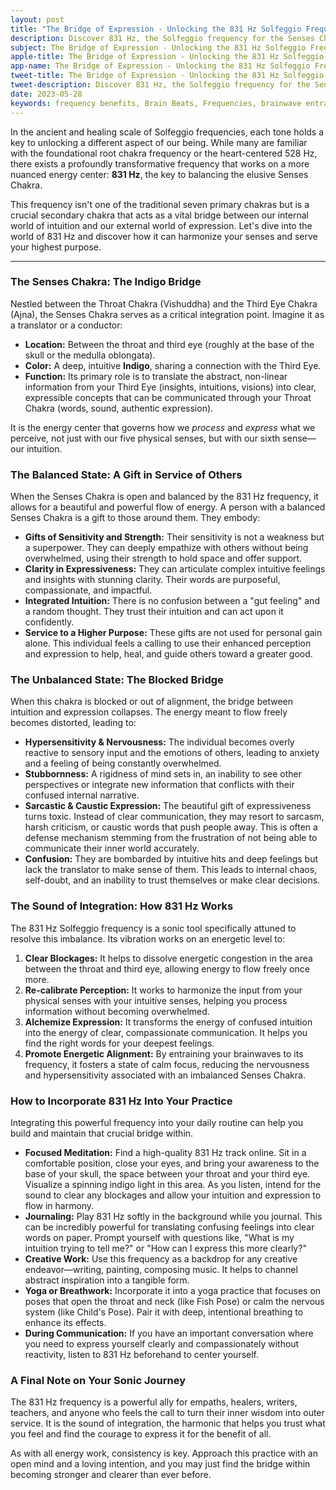 ```yaml
---
layout: post
title: "The Bridge of Expression - Unlocking the 831 Hz Solfeggio Frequency for the Senses Chakra"
description: Discover 831 Hz, the Solfeggio frequency for the Senses Chakra. Learn how it harmonizes intuition and expression, turning sensitivity into a strength for clearer communication.  
subject: The Bridge of Expression - Unlocking the 831 Hz Solfeggio Frequency for the Senses Chakra   
apple-title: The Bridge of Expression - Unlocking the 831 Hz Solfeggio Frequency for the Senses Chakra  
app-name: The Bridge of Expression - Unlocking the 831 Hz Solfeggio Frequency for the Senses Chakra  
tweet-title: The Bridge of Expression - Unlocking the 831 Hz Solfeggio Frequency for the Senses Chakra  
tweet-description: Discover 831 Hz, the Solfeggio frequency for the Senses Chakra. Learn how it harmonizes intuition and expression, turning sensitivity into a strength for clearer communication.
date: 2023-05-28
keywords: frequency benefits, Brain Beats, Frequencies, brainwave entrainment, sound therapy, pure tone, Solfeggio frequency, Senses Chakra, indigo chakra, throat chakra, third eye chakra, intuition, expressiveness, hypersensitivity, sensitivity, sound healing, meditation, energy healing, chakra balancing, spiritual gifts, 831 Hz
---         
```


In the ancient and healing scale of Solfeggio frequencies, each tone holds a key to unlocking a different aspect of our being. While many are familiar with the foundational root chakra frequency or the heart-centered 528 Hz, there exists a profoundly transformative frequency that works on a more nuanced energy center: **831 Hz**, the key to balancing the elusive Senses Chakra.

This frequency isn't one of the traditional seven primary chakras but is a crucial secondary chakra that acts as a vital bridge between our internal world of intuition and our external world of expression. Let's dive into the world of 831 Hz and discover how it can harmonize your senses and serve your highest purpose.

---

### The Senses Chakra: The Indigo Bridge

Nestled between the Throat Chakra (Vishuddha) and the Third Eye Chakra (Ajna), the Senses Chakra serves as a critical integration point. Imagine it as a translator or a conductor:

*   **Location:** Between the throat and third eye (roughly at the base of the skull or the medulla oblongata).
*   **Color:** A deep, intuitive **Indigo**, sharing a connection with the Third Eye.
*   **Function:** Its primary role is to translate the abstract, non-linear information from your Third Eye (insights, intuitions, visions) into clear, expressible concepts that can be communicated through your Throat Chakra (words, sound, authentic expression).

It is the energy center that governs how we *process* and *express* what we perceive, not just with our five physical senses, but with our sixth sense—our intuition.

### The Balanced State: A Gift in Service of Others

When the Senses Chakra is open and balanced by the 831 Hz frequency, it allows for a beautiful and powerful flow of energy. A person with a balanced Senses Chakra is a gift to those around them. They embody:

*   **Gifts of Sensitivity and Strength:** Their sensitivity is not a weakness but a superpower. They can deeply empathize with others without being overwhelmed, using their strength to hold space and offer support.
*   **Clarity in Expressiveness:** They can articulate complex intuitive feelings and insights with stunning clarity. Their words are purposeful, compassionate, and impactful.
*   **Integrated Intuition:** There is no confusion between a "gut feeling" and a random thought. They trust their intuition and can act upon it confidently.
*   **Service to a Higher Purpose:** These gifts are not used for personal gain alone. This individual feels a calling to use their enhanced perception and expression to help, heal, and guide others toward a greater good.

### The Unbalanced State: The Blocked Bridge

When this chakra is blocked or out of alignment, the bridge between intuition and expression collapses. The energy meant to flow freely becomes distorted, leading to:

*   **Hypersensitivity & Nervousness:** The individual becomes overly reactive to sensory input and the emotions of others, leading to anxiety and a feeling of being constantly overwhelmed.
*   **Stubbornness:** A rigidness of mind sets in, an inability to see other perspectives or integrate new information that conflicts with their confused internal narrative.
*   **Sarcastic & Caustic Expression:** The beautiful gift of expressiveness turns toxic. Instead of clear communication, they may resort to sarcasm, harsh criticism, or caustic words that push people away. This is often a defense mechanism stemming from the frustration of not being able to communicate their inner world accurately.
*   **Confusion:** They are bombarded by intuitive hits and deep feelings but lack the translator to make sense of them. This leads to internal chaos, self-doubt, and an inability to trust themselves or make clear decisions.

### The Sound of Integration: How 831 Hz Works

The 831 Hz Solfeggio frequency is a sonic tool specifically attuned to resolve this imbalance. Its vibration works on an energetic level to:

1.  **Clear Blockages:** It helps to dissolve energetic congestion in the area between the throat and third eye, allowing energy to flow freely once more.
2.  **Re-calibrate Perception:** It works to harmonize the input from your physical senses with your intuitive senses, helping you process information without becoming overwhelmed.
3.  **Alchemize Expression:** It transforms the energy of confused intuition into the energy of clear, compassionate communication. It helps you find the right words for your deepest feelings.
4.  **Promote Energetic Alignment:** By entraining your brainwaves to its frequency, it fosters a state of calm focus, reducing the nervousness and hypersensitivity associated with an imbalanced Senses Chakra.

### How to Incorporate 831 Hz Into Your Practice

Integrating this powerful frequency into your daily routine can help you build and maintain that crucial bridge within.

*   **Focused Meditation:** Find a high-quality 831 Hz track online. Sit in a comfortable position, close your eyes, and bring your awareness to the base of your skull, the space between your throat and your third eye. Visualize a spinning indigo light in this area. As you listen, intend for the sound to clear any blockages and allow your intuition and expression to flow in harmony.
*   **Journaling:** Play 831 Hz softly in the background while you journal. This can be incredibly powerful for translating confusing feelings into clear words on paper. Prompt yourself with questions like, "What is my intuition trying to tell me?" or "How can I express this more clearly?"
*   **Creative Work:** Use this frequency as a backdrop for any creative endeavor—writing, painting, composing music. It helps to channel abstract inspiration into a tangible form.
*   **Yoga or Breathwork:** Incorporate it into a yoga practice that focuses on poses that open the throat and neck (like Fish Pose) or calm the nervous system (like Child's Pose). Pair it with deep, intentional breathing to enhance its effects.
*   **During Communication:** If you have an important conversation where you need to express yourself clearly and compassionately without reactivity, listen to 831 Hz beforehand to center yourself.

### A Final Note on Your Sonic Journey

The 831 Hz frequency is a powerful ally for empaths, healers, writers, teachers, and anyone who feels the call to turn their inner wisdom into outer service. It is the sound of integration, the harmonic that helps you trust what you feel and find the courage to express it for the benefit of all.

As with all energy work, consistency is key. Approach this practice with an open mind and a loving intention, and you may just find the bridge within becoming stronger and clearer than ever before.